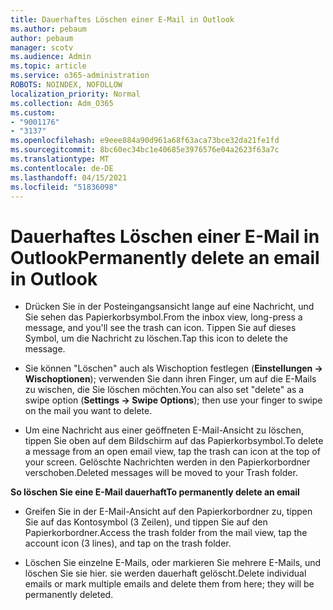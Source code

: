 ```yaml
---
title: Dauerhaftes Löschen einer E-Mail in Outlook
ms.author: pebaum
author: pebaum
manager: scotv
ms.audience: Admin
ms.topic: article
ms.service: o365-administration
ROBOTS: NOINDEX, NOFOLLOW
localization_priority: Normal
ms.collection: Adm_O365
ms.custom:
- "9001176"
- "3137"
ms.openlocfilehash: e9eee884a90d961a68f63aca73bce32da21fe1fd
ms.sourcegitcommit: 8bc60ec34bc1e40685e3976576e04a2623f63a7c
ms.translationtype: MT
ms.contentlocale: de-DE
ms.lasthandoff: 04/15/2021
ms.locfileid: "51836098"
---
```

# <a name="permanently-delete-an-email-in-outlook"></a><span data-ttu-id="95017-102">Dauerhaftes Löschen einer E-Mail in Outlook</span><span class="sxs-lookup"><span data-stu-id="95017-102">Permanently delete an email in Outlook</span></span>

- <span data-ttu-id="95017-103">Drücken Sie in der Posteingangsansicht lange auf eine Nachricht, und Sie sehen das Papierkorbsymbol.</span><span class="sxs-lookup"><span data-stu-id="95017-103">From the inbox view, long-press a message, and you'll see the trash can icon.</span></span> <span data-ttu-id="95017-104">Tippen Sie auf dieses Symbol, um die Nachricht zu löschen.</span><span class="sxs-lookup"><span data-stu-id="95017-104">Tap this icon to delete the message.</span></span>

- <span data-ttu-id="95017-105">Sie können "Löschen" auch als Wischoption festlegen (**Einstellungen -> Wischoptionen**); verwenden Sie dann ihren Finger, um auf die E-Mails zu wischen, die Sie löschen möchten.</span><span class="sxs-lookup"><span data-stu-id="95017-105">You can also set "delete" as a swipe option (**Settings -> Swipe Options**); then use your finger to swipe on the mail you want to delete.</span></span> 

- <span data-ttu-id="95017-106">Um eine Nachricht aus einer geöffneten E-Mail-Ansicht zu löschen, tippen Sie oben auf dem Bildschirm auf das Papierkorbsymbol.</span><span class="sxs-lookup"><span data-stu-id="95017-106">To delete a message from an open email view, tap the trash can icon at the top of your screen.</span></span> <span data-ttu-id="95017-107">Gelöschte Nachrichten werden in den Papierkorbordner verschoben.</span><span class="sxs-lookup"><span data-stu-id="95017-107">Deleted messages will be moved to your Trash folder.</span></span> 

<span data-ttu-id="95017-108">**So löschen Sie eine E-Mail dauerhaft**</span><span class="sxs-lookup"><span data-stu-id="95017-108">**To permanently delete an email**</span></span>

- <span data-ttu-id="95017-109">Greifen Sie in der E-Mail-Ansicht auf den Papierkorbordner zu, tippen Sie auf das Kontosymbol (3 Zeilen), und tippen Sie auf den Papierkorbordner.</span><span class="sxs-lookup"><span data-stu-id="95017-109">Access the trash folder from the mail view, tap the account icon (3 lines), and tap on the trash folder.</span></span>

- <span data-ttu-id="95017-110">Löschen Sie einzelne E-Mails, oder markieren Sie mehrere E-Mails, und löschen Sie sie hier. sie werden dauerhaft gelöscht.</span><span class="sxs-lookup"><span data-stu-id="95017-110">Delete individual emails or mark multiple emails and delete them from here; they will be permanently deleted.</span></span>